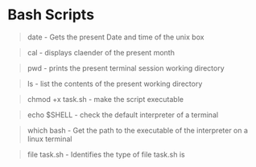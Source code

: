 # Bash Scripts

> date - Gets the present Date and time of the unix box 

> cal - displays claender of the present month 

> pwd - prints the present terminal session working directory 

> ls - list the contents of the present working directory 

> chmod +x task.sh - make the script executable

> echo $SHELL - check the default interpreter of a terminal

> which bash - Get the path to the executable of the interpreter on a linux terminal

> file task.sh - Identifies the type of file task.sh is


